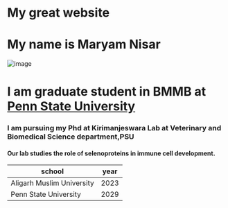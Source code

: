#   My great website

# My name is Maryam Nisar

![image](https://github.com/user-attachments/assets/0d778cfe-393d-41bc-8a34-3150cb6e2595)



# I am graduate student in BMMB at [Penn State University](https://www.psu.edu)

### I am pursuing my Phd at Kirimanjeswara Lab at Veterinary and Biomedical Science department,PSU

#### Our lab studies the role of selenoproteins in immune cell development.

| school | year |
|------- |------|
|Aligarh Muslim University| 2023|
|Penn State University|2029|

